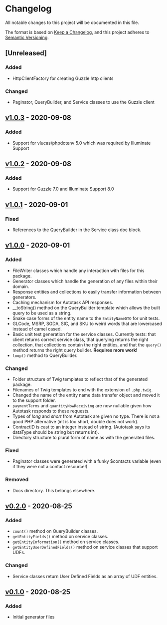 # Changelog
All notable changes to this project will be documented in this file.

The format is based on [Keep a Changelog](https://keepachangelog.com/en/1.0.0/),
and this project adheres to [Semantic Versioning](https://semver.org/spec/v2.0.0.html).

## [Unreleased]

### Added
- HttpClientFactory for creating Guzzle http clients

### Changed
- Paginator, QueryBuilder, and Service classes to use the Guzzle client

## [v1.0.3] - 2020-09-08

### Added
- Support for vlucas/phpdotenv 5.0 which was required by Illuminate Support

## [v1.0.2] - 2020-09-08

### Added
- Support for Guzzle 7.0 and Illuminate Support 8.0

## [v1.0.1] - 2020-09-01

### Fixed
- References to the QueryBuilder in the Service class doc block.

## [v1.0.0] - 2020-09-01

### Added
- FileWriter classes which handle any interaction with files for this package.
- Generator classes which handle the generation of any files within their domain.
- Response entities and collections to easily transfer information between generators.
- Caching mechanism for Autotask API responses.
- __toString() method on the QueryBuilder template which allows the built query to be used as a string.
- Snake case forms of the entity name to the `EntityNameDTO` for unit tests.
- GLCode, MSRP, SGDA, SIC, and SKU to weird words that are lowercased instead of camel cased.
- Basic unit test generation for the service classes. Currently tests: that client returns correct service class, that querying returns the right collection, that collections contain the right entities, and that the `query()` method returns the right query builder. **Requires more work!**
- `loop()` method to QueryBuilder.

### Changed
- Folder structure of Twig templates to reflect that of the generated package.
- Filenames of Twig templates to end with the extension of `.php.twig`.
- Changed the name of the entity name data transfer object and moved it to the support folder.
- `paymentTerms` and `quantityNowReceiving` are now nullable given how Autotask responds to these requests.
- Types of _long_ and _short_ from Autotask are given no type. There is not a good PHP alternative (int is too short, double does not work).
- ContractID is cast to an integer instead of string. (Autotask says its dataType should be string but returns int).
- Directory structure to plural form of name as with the generated files.

### Fixed
- Paginator classes were generated with a funky $contacts variable (even if they were not a contact resource!)

### Removed
- Docs directory. This belongs elsewhere.

## [v0.2.0] - 2020-08-25

### Added
- `count()` method on QueryBuilder classes.
- `getEntityFields()` method on service classes.
- `getEntityInformation()` method on service classes.
- `getEntityUserDefinedFields()` method on service classes that support UDFs.

### Changed
- Service classes return User Defined Fields as an array of UDF entities.

## [v0.1.0] - 2020-08-25

### Added
- Initial generator files

[v1.0.3]: https://github.com/Anteris-Dev/autotask-client-generator/compare/v1.0.2...v1.0.3
[v1.0.2]: https://github.com/Anteris-Dev/autotask-client-generator/compare/v1.0.1...v1.0.2
[v1.0.1]: https://github.com/Anteris-Dev/autotask-client-generator/compare/v1.0.0...v1.0.1
[v1.0.0]: https://github.com/Anteris-Dev/autotask-client-generator/compare/v0.2.0...v1.0.0
[v0.2.0]: https://github.com/Anteris-Dev/autotask-client-generator/compare/v0.1.0...v0.2.0
[v0.1.0]: https://github.com/Anteris-Dev/autotask-client-generator/releases/tag/v0.1.0
